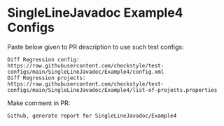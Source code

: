 # SingleLineJavadoc Example4 Configs
Paste below given to PR description to use such test configs:
```
Diff Regression config: https://raw.githubusercontent.com/checkstyle/test-configs/main/SingleLineJavadoc/Example4/config.xml
Diff Regression projects: https://raw.githubusercontent.com/checkstyle/test-configs/main/SingleLineJavadoc/Example4/list-of-projects.properties
```
Make comment in PR:
```
Github, generate report for SingleLineJavadoc/Example4
```
